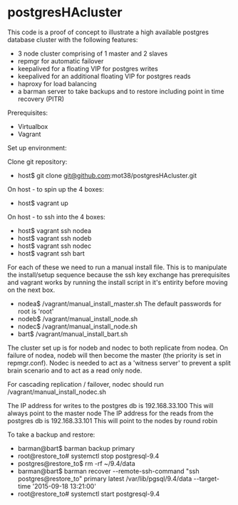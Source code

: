 # postgresHAcluster

This code is a proof of concept to illustrate a high available postgres database cluster with the following features:
- 3 node cluster comprising of 1 master and 2 slaves
- repmgr for automatic failover
- keepalived for a floating VIP for postgres writes
- keepalived for an additional floating VIP for postgres reads
- haproxy for load balancing
- a barman server to take backups and to restore including point in time recovery (PITR)

Prerequisites:
- Virtualbox
- Vagrant

Set up environment:

Clone git repository:
- host$ git clone git@github.com:mot38/postgresHAcluster.git

On host - to spin up the 4 boxes:
- host$ vagrant up

On host - to ssh into the 4 boxes:
- host$ vagrant ssh nodea
- host$ vagrant ssh nodeb
- host$ vagrant ssh nodec
- host$ vagrant ssh bart

For each of these we need to run a manual install file. This is to manipulate the install/setup sequence because the ssh key exchange has prerequisites and vagrant works by running the install script in it's entirity before moving on the next box.
- nodea$ /vagrant/manual_install_master.sh
  The default passwords for root is 'root'
- nodeb$ /vagrant/manual_install_node.sh
- nodec$ /vagrant/manual_install_node.sh
- bart$ /vagrant/manual_install_bart.sh

The cluster set up is for nodeb and nodec to both replicate from nodea. On failure of nodea, nodeb will then become the master (the priority is set in repmgr.conf). Nodec is needed to act as a 'witness server' to prevent a split brain scenario and to act as a read only node.

For cascading replication / failover, nodec should run /vagrant/manual_install_nodec.sh 

The IP address for writes to the postgres db is 192.168.33.100 This will always point to the master node
The IP address for the reads from the postgres db is 192.168.33.101 This will point to the nodes by round robin

To take a backup and restore:
- barman@bart$ barman backup primary
- root@restore_to# systemctl stop postgresql-9.4
- postgres@restore_to$ rm -rf ~/9.4/data 
- barman@bart$ barman recover --remote-ssh-command "ssh postgres@restore_to" primary latest /var/lib/pgsql/9.4/data --target-time '2015-09-18 13:21:00'
- root@restore_to# systemctl start postgresql-9.4

